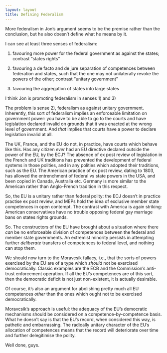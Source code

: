 ```yaml
---
layout: layout
title: Defining Federalism
---
```


More federalism in Jon’s argument seems to be the premise rather than
the conclusion, but he also doesn’t define what he means by it.

I can see at least three senses of federalism:

1) favouring more power for the federal government as against the
states; contrast “states rights”

2) favouring a de facto and de jure separation of competences between
federation and states, such that the one may not unilaterally revoke
the powers of the other; contrast “unitary government”

3) favouring the aggregation of states into large states

I think Jon is promoting federalism in senses 1) and 3)

The problem is sense 2), federalism as against unitary
government. Inherently, this sort of federalism implies an enforceable
limitation on government power: you have to be able to go to the
courts and have legislation declared invalid on grounds that it was
enacted at the wrong level of government. And *that* implies that
courts have a power to declare legislation invalid at all.

The UK, France, and the EU do not, in practice, have courts which
behave like this. Has any citizen *ever* had an EU directive declared
outside the power of the EU, by the ECJ? The absence of ex post review
of legislation in the French and UK traditions has prevented the
development of federal systems in those polities, and in any polities
which adopted their traditions, such as the EU. The American practice
of ex post review, dating to 1803, has allowed the entrenchment of
federal vs state powers in the USA, and been copied in Canada,
Australia etc. Germany is more similar to the American rather than
Anglo-French tradition in this respect.

So, the EU is a unitary rather than federal polity: the ECJ doesn’t in
practice practise ex post review, and MEPs hold the idea of exclusive
member state competences in open contempt. The contrast with America
is again striking: American conservatives have no trouble opposing
federal gay marriage bans on states rights grounds.

So. The constructors of the EU have brought about a situation where
there *can* be no enforceable division of competences between the
federal and member state governments. An extremist minority persists
in attempting further *deliberate* transfers of competences to federal
level, and nothing can stop them.

We should now turn to the Moravcsik fallacy, i.e., that the sorts of
powers exercised by the EU are of a type which *should* not be
exercised democratically. Classic examples are the ECB and the
Commission’s anti-trust enforcement operation. If all the EU’s
competences are of this sort, then the democratic deficit is not just
non-existent, it is actually desirable.

Of course, it’s also an argument for abolishing pretty much all EU
competences *other* than the ones which ought not to be exercised
democratically.

Moravcsik’s approach is useful: the adequacy of the EU’s democratic
mechanisms should be considered on a competence-by-competence
basis. What he doesn’t say is that the EU’s record, when considered
this way, is pathetic and embarrassing. The radically unitary
character of the EU’s allocation of competences means that the record
will deteriorate over time and further delegitimise the polity.

Well done, guys.

